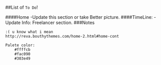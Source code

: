 ##List of `To Do`!

####Home
    -Update this section or take Better picture.
####TimeLine:
    -Update Info: Freelancer section.
###Notes
```
:( u know what i mean
http://reva.bouthythemes.com/home-2.html#home-cont

Palete color: 
    #ffffcb
    #fac090
    #303e49
```